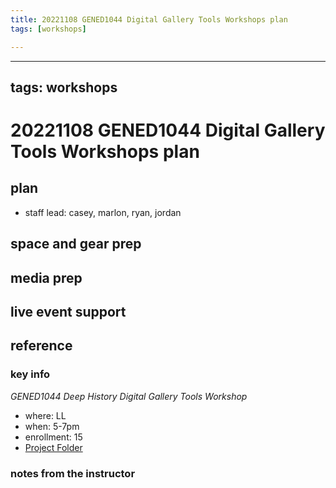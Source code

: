 ```yaml
---
title: 20221108 GENED1044 Digital Gallery Tools Workshops plan
tags: [workshops]

---
```


---
tags: workshops
---
# 20221108 GENED1044 Digital Gallery Tools Workshops plan

## plan
* staff lead: casey, marlon, ryan, jordan
## space and gear prep
## media prep
## live event support
## reference
### key info
*GENED1044 Deep History Digital Gallery Tools Workshop*
* where: LL
* when: 5-7pm
* enrollment: 15
* [Project Folder](https://drive.google.com/drive/u/0/folders/1_QEidOA1_FWDd-qfrlMcjtZUk698H0LQ)

### notes from the instructor
